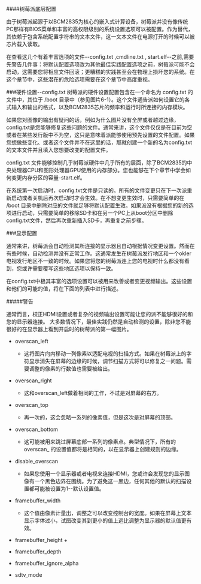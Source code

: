 ####树莓派底层配置

由于树莓派起源于以BCM2835为核心的嵌入式计算设备，树莓派并没有像传统PC那样有BIOS菜单和丰富的高权限级别的系统设置选项可以被配置。作为替代，其依赖于包含系统配置字符串的文本文件，这一文本文件在电源打开的时候可以被芯片载入读取。

在查看这几个有着丰富选项的文件--config.txt ,cmdline.txt , start.elf--之前,需要先警告几件事：将默认配置选项改为其他最佳实践配置选项之前，树莓派可能不会启动，这需要您将相应文件回滚；更糟糕的实践甚至会在物理上损坏您的系统。在这个章节中，这些潜在的危险选项需要在这个章节中高度重视。

###硬件设置--config.txt
树莓派的硬件设置配置包含在一个命名为 config.txt 的文件中，其位于 /boot 目录中（参见图片6-1）。这个文件通告派如何设置它的各式输入和输出的格式，以及BCM2835芯片的频率和运行时所连接的内存模块。

如果您对图像的输出有疑问的话，例如为什么图片没有全屏或者越过边缘，config.txt是您能够修复这些问题的文件。通常来讲，这个文件仅仅是在目前为空或者在某些发行版中不为空，这只是意味着派能够使用预先设置的文件配置。如果您想做些变化、或者这个文件并不在这里的话，那就创建一个新的名为config.txt的文本文件并且填入您想要改变的配置文件。

config.txt 文件能够控制几乎树莓派硬件中几乎所有的层面，除了BCM2835的中央处理器CPU和图形处理器GPU使用的内存部分。您也能够在下个章节中学会如何变更内存分区的容量-start.elf。

在系统第一次启动时，config.txt文件是只读的。所有的文件变更只在下一次派重新启动或者关机后再次启动时才会生效。在不想变更生效时，只需要简单的在 /boot 目录中删除对应的文件就足够将默认配置生效。如果派没有根据您的新的选项进行启动，只需要简单的移除SD卡和在另一个PC上从boot分区中删除config.txt文件，然后再次重新插入SD卡，再重复之前步骤。


###显示配置

通常来讲，树莓派会自动检测其所连接的显示器且自动根据情况变更设置。然而在有些时候，自动检测并没有正常工作。这通常发生在树莓派发行地区和一个okler电视发行地区不一致的时候。如果您将您的树莓派连上您的电视时什么都没有看到，您或许需要覆写这些地区选项以保持一致。

在config.txt中极其丰富的选项设置可以被用来改善或者变更视频输出。这些设置和他们的可能的值，将在下面的列表中进行描述。

#####警告

通常而言，校正HDMI设置或者复杂的视频输出设置可能让您的派不能够很好的和您的显示器连接。
大多数情况下，最佳实践仍然是自动检测的设置，除非您不能很好的在显示器上看到开启时的树莓派的第一幅图片。

+ overscan_left
    + 这将图片向内移动一列像素以适配电视的扫描方式。如果在树莓派上的字符显示消失在屏幕的边缘的时候，调节扫描方式将可以修复之一问题。需要调整的像素的行数值也需要被给出。

+ overscan_right
    + 这和overscan_left做着相同的工作，不过是对屏幕的右方。
+ overscan_top
    + 再一次的，这会忽略一系列的像素值，但是这次是对屏幕的顶部。
+ overscan_bottom
    + 这可能被用来跳过屏幕底部一系列的像素点。典型情况下，所有的overscan_ 的设置值都将是相同的，以在显示器上创建规则的边缘。
+ disable_overscan
    + 如果您使用一个显示器或者电视来连接HDMI，您或许会发现您的显示图像有一个黑色边界在围绕。为了避免这一黑边，任何其他的默认的扫描设置都可能被设置为1--默认设置值。
+ framebuffer_width
    + 这个值由像素计量出，调整之可以改变控制台的宽度。如果在屏幕上文本显示字体过小，试图改变其到更小的值上远比调整为显示器的默认值更有效。
+ framebuffer_height
    + 
+ framebuffer_depth

+ framebuffer_ignore_alpha

+ sdtv_mode
